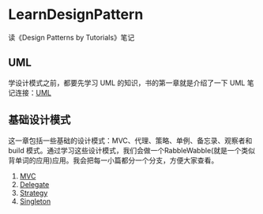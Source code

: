 # LearnDesignPattern
读《Design Patterns by Tutorials》笔记
## UML
学设计模式之前，都要先学习 UML 的知识，书的第一章就是介绍了一下 UML 笔记连接：[UML](https://zhangdongpo.github.io/2018/08/10/%E8%AF%BB%E3%80%8ADesign-Patterns-by-Tutorials%E3%80%8B%E7%AC%94%E8%AE%B0%E2%80%94%E2%80%94UML%E5%9B%BE/)
## 基础设计模式
这一章包括一些基础的设计模式：MVC、代理、策略、单例、备忘录、观察者和 build 模式。通过学习这些设计模式，我们会做一个RabbleWabble(就是一个类似背单词的应用)应用。我会把每一小篇都分一个分支，方便大家查看。
1. [MVC](https://github.com/zhangdongpo/LearnDesignPattern/tree/MVC)
2. [Delegate](https://github.com/zhangdongpo/LearnDesignPattern/tree/Delegate)
3. [Strategy](https://github.com/zhangdongpo/LearnDesignPattern/tree/Strategy)
4. [Singleton](https://github.com/zhangdongpo/LearnDesignPattern/tree/Singleton)
                   
